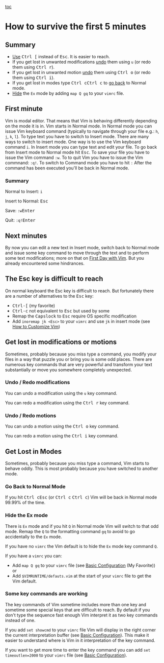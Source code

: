[toc](..)

# How to survive the first 5 minutes

## Summary

- [Use](#the-esc-key-is-difficult-to-reach) <kbd>Ctrl [</kbd> instead of <kbd>Esc</kbd>. It is easier to reach.
- If you get lost in unwanted modifications [undo](#undo--redo-modifications) them
  using `u` (or redo them using <kbd>Ctrl r</kbd>).
- If you get lost in unwanted motion [undo](#undo--redo-motions) them
  using <kbd>Ctrl o</kbd> (or redo them using <kbd>Ctrl i</kbd>).
- If you get lost in modes type <kbd>Ctrl c</kbd><kbd>Ctrl c</kbd>
  to [go back](#go-back-to-normal-mode) to Normal mode.
- [Hide](#hide-the-ex-mode) the `Ex` mode by adding `map Q gq` to your `vimrc` file.

## First minute

Vim is modal editor. That means that Vim is behaving differently depending on the mode it is in. Vim starts in Normal
mode. In Normal mode you can issue Vim keyboard command (typically to navigate through your file e.g.: `h`, `j`, `k`,
`l`). To type text you have to switch to Insert mode. There are many ways to switch to insert mode. One way is to use
the Vim keyboard command `i`. In Insert mode you can type text and edit your file. To go back from Insert mode to Normal
mode hit <kbd>Esc</kbd>. To save your file you have to issue the Vim command `:w`. To to quit Vim you have to issue the
Vim commnand: `:q!`. To switch to Command mode you have to hit `:` After the command has been executed you'll be back in
Normal mode.

### Summary

Normal to Insert: `i `

Insert to Normal: <kbd>Esc</kbd>

Save: `:w`<kbd>Enter</kbd>

Quit: `:q!`<kbd>Enter</kbd>

## Next minutes

By now you can edit a new text in Insert mode, switch back to Normal mode and issue some key command to move through the
text and to perform some text modifications; more on that on [First Day with Vim](firstday.md). But you already
encountered some hindrances.


## The Esc key is difficult to reach

On normal keyboard the Esc key is difficult to reach. But fortunately there are a number of alternatives to the
<kbd>Esc</kbd> key:
- <kbd>Ctrl-[</kbd> (my favorite)
- <kbd>Ctrl-c</kbd> not equivalent to <kbd>Esc</kbd> but used by some
- Remap the <kbd>Capslock</kbd> to <kbd>Esc</kbd> require OS specific modification
- Add `inoremap jk <Esc>` to your `vimrc` and use `jk` in insert mode (see [How to Customize Vim](customize.md))


## Get lost in modifications or motions

Sometimes, probably because you miss type a command, you modify your files in a way that puzzle you or bring you is some
odd places. There are numerous key commands that are very powerful and transform your text substantially or move you
somewhere completely unexpected.

### Undo / Redo modifications

You can undo a modification using the `u` key command.

You can redo a modification using the <kbd>Ctrl r</kbd> key command.

### Undo / Redo motions

You can undo a motion using the <kbd>Ctrl o</kbd> key command.

You can redo a motion using the <kbd>Ctrl i</kbd> key command.

## Get Lost in Modes

Sometimes, probably because you miss type a command, Vim starts to behave oddly. This is most probably because you have
switched to another mode.

### Go Back to Normal Mode

If you hit <kbd>Ctrl c</kbd><kbd>Esc</kbd> (or <kbd>Ctrl c</kbd> <kbd>Ctrl c</kbd>) Vim will be back in Normal mode
99.99% of the time.

### Hide the Ex mode

There is `Ex` mode and if you hit `Q` in Normal mode Vim will switch to that odd mode. Remap the `Q` to the formatting
command `gq` to avoid to go accidentally to the `Ex` mode.

If you have no `vimrc` the Vim default is to hide the `Ex` mode key command `Q`.

If you have a `vimrc` you can:
- Add `map Q gq` to your `vimrc` file (see [Basic Configuration](basicconfig.md) (My Favorite)) or
- Add `$VIMRUNTIME/defauts.vim` at the start of your `vimrc` file to get the Vim default.

### Some key commands are working

The key commands of Vim sometime includes more than one key and sometime some special keys that are difficult to reach.
By default if you don't type the sequence fast enough Vim interpret it as two key commands instead of one.

If you add `set showcmd` to your `vimrc` file Vim will display in the right corner the current interpretation buffer
(see [Basic Configuration](basicconfig.md)). This make it easier to understand where is Vim in it interpretation of the
key command.

If you want to get more time to enter the key command you can add `set timeoutlen=2000` to your `vimrc` file
(see [Basic Configuration](basicconfig.md)).

<!-- vim: set tw=120 : -->
